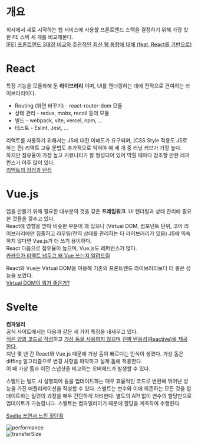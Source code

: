 # 개요
회사에서 새로 시작하는 웹 서비스에 사용할 프론트엔드 스택을 결정하기 위해 가장 핫한 FE 스택 세 개를 비교해본다.                 
[[FE] 프론트엔드 3대장 비교와 주관적인 최신 웹 동향에 대해 (feat. React를 기반으로)](https://velog.io/@longroadhome/FE-%ED%94%84%EB%A1%A0%ED%8A%B8%EC%97%94%EB%93%9C-3%EB%8C%80%EC%9E%A5-%EB%B9%84%EA%B5%90%EC%99%80-%EC%A3%BC%EA%B4%80%EC%A0%81%EC%9D%B8-%EC%B5%9C%EC%8B%A0-%EC%9B%B9-%EB%8F%99%ED%96%A5%EC%97%90-%EB%8C%80%ED%95%B4-feat.-React%EB%A5%BC-%EA%B8%B0%EB%B0%98%EC%9C%BC%EB%A1%9C)            
# React
특정 기능을 모듈화해 둔 **라이브러리** 이며, UI를 렌더링하는 데에 전적으로 관여하는 라이브러리이다.         
- Routing (화면 바꾸기) - react-router-dom 모듈         
- 상태 관리 - redux, mobx, recoil 등의 모듈           
- 빌드 - webpack, vite, vercel, npm, ...        
- 테스트 - Eslint, Jest, ...   
                   
리액트를 사용하기 위해서는 JS에 대한 이해도가 요구되며, (CSS Style 적용도 JS로 하는 편) 리액트 고유 문법도 추가적으로 익혀야 해 세 개 중 러닝 커브가 가장 높다.               
하지만 점유율이 가장 높고 커뮤니티가 잘 형성되어 있어 막힐 때마다 참조할 만한 레퍼런스가 아주 많이 있다.           
[리액트의 장점과 단점](https://velog.io/@dbfudgudals/%EB%A6%AC%EC%95%A1%ED%8A%B8%EC%9D%98-%EC%9E%A5%EC%A0%90%EA%B3%BC-%EB%8B%A8%EC%A0%90)      
         
# Vue.js
앱을 만들기 위해 필요한 대부분의 것을 갖춘 **프레임워크**. UI 렌더링과 상태 관리에 필요한 것들을 갖추고 있다.        
React에 영향을 받아 비슷한 부분이 꽤 있으나 (Virtual DOM, 컴포넌트 단위, 코어 라이브러리에만 집중하고 라우팅/전역 상태를 관리하는 타 라이브러리가 있음) JS에 익숙하지 않다면 Vue.js가 더 쓰기 용이하다.            
React 다음으로 점유율이 높으며, Vue.js도 레퍼런스가 많다.              
[카카오가 리액트 냅두고 왜 Vue 쓰는지 알려드림](https://codingapple.com/unit/why-use-vue-over-react/)         

React와 Vue는 Virtual DOM을 이용해 기존의 프론트엔드 라이브러리보다 더 좋은 성능을 보였다.         
[Virtual DOM이 뭐가 좋은가?](https://velog.io/@yesbb/virtual-dom%EC%9D%98-%EC%84%B1%EB%8A%A5%EC%9D%B4-%EB%8D%94-%EC%A2%8B%EC%9D%80%EC%9D%B4%EC%9C%A0)         


           
# Svelte
**컴파일러**        
공식 사이트에서는 다음과 같은 세 가지 특징을 내세우고 있다.      
[적은 양의 코드로 작성](https://svelte.dev/blog/write-less-code)하고 [가상 돔을 사용하지 않으며](https://svelte.dev/blog/virtual-dom-is-pure-overhead) [진짜 반응성(Reactive)을 제공한다](https://svelte.dev/blog/svelte-3-rethinking-reactivity).           
지난 몇 년 간 React와 Vue.js 때문에 가상 돔이 빠르다는 인식이 생겼다. 가상 돔은 diffing 알고리즘으로 변경 사항을 파악하고 실제 돔에 적용한다.      
이 때 가상 돔과 이전 스냅샷을 비교하는 오버헤드가 발생할 수 있다.    

스벨트는 빌드 시 실행되어 돔을 업데이트하는 매우 효율적인 코드로 변환해 뛰어난 성능을 가진 애플리케이션을 작성할 수 있다. 스벨트는 변수와 이에 의존하는 모든 것을 업데이트하는 일련의 과정을 매우 간단하게 처리한다. 별도의 API 없이 변수의 할당만으로 업데이트가 가능합니다. 스벨트는 컴파일러이기 때문에 할당을 계측하여 수행한다.

[Svelte 쓰면서 느낀 장단점](https://blog.ashrimp.dev/posts/personal-svelte-pros-and-cons/index.html)            
        
![performance](https://user-images.githubusercontent.com/58028527/219243167-23d18a5c-8b15-40d9-b3bf-d95c0262c937.PNG)          
![transferSize](https://user-images.githubusercontent.com/58028527/219243194-37ee0a72-122b-4c15-9ecf-81b687e3c6e1.PNG)              

